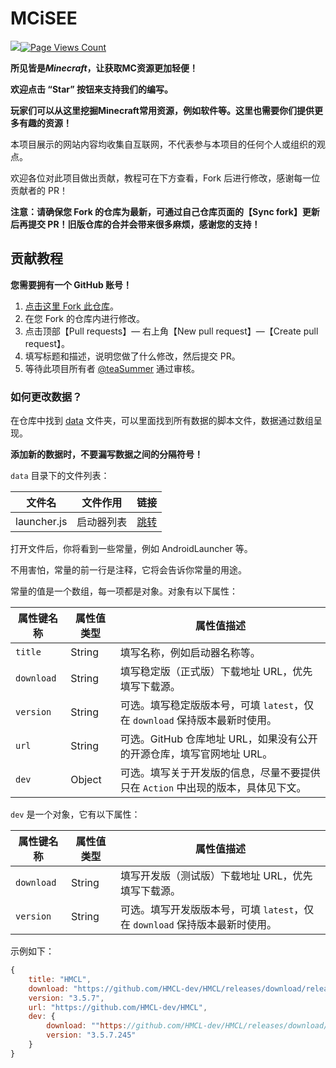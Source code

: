 # MCiSEE
![](https://img.shields.io/badge/license-CC--BY--SA--4.0-green)[![Page Views Count](https://badges.toozhao.com/badges/01HTFPN35M6ETEFBVAP3SEWRKG/green.svg)](https://badges.toozhao.com/stats/01HTFPN35M6ETEFBVAP3SEWRKG)

**所见皆是*Minecraft*，让获取MC资源更加轻便！**

**欢迎点击 “Star” 按钮来支持我们的编写。**

**玩家们可以从这里挖掘Minecraft常用资源，例如软件等。这里也需要你们提供更多有趣的资源！**

本项目展示的网站内容均收集自互联网，不代表参与本项目的任何个人或组织的观点。

欢迎各位对此项目做出贡献，教程可在下方查看，Fork 后进行修改，感谢每一位贡献者的 PR！

**注意：请确保您 Fork 的仓库为最新，可通过自己仓库页面的【Sync fork】更新后再提交 PR！旧版仓库的合并会带来很多麻烦，感谢您的支持！**

## 贡献教程

**您需要拥有一个 GitHub 账号！**

1. [点击这里 Fork 此仓库](https://github.com/teaSummer/MCiSEE/fork)。
2. 在您 Fork 的仓库内进行修改。
3. 点击顶部【Pull requests】— 右上角【New pull request】—【Create pull request】。
4. 填写标题和描述，说明您做了什么修改，然后提交 PR。
5. 等待此项目所有者 [@teaSummer](https://github.com/teaSummer) 通过审核。

### 如何更改数据？

在仓库中找到 [data](data) 文件夹，可以里面找到所有数据的脚本文件，数据通过数组呈现。

**添加新的数据时，不要漏写数据之间的分隔符号！**

`data` 目录下的文件列表：

| 文件名         | 文件作用  | 链接                     |
|-------------|-------|------------------------|
| launcher.js | 启动器列表 | [跳转](data/launcher.js) |

打开文件后，你将看到一些常量，例如 AndroidLauncher 等。

不用害怕，常量的前一行是注释，它将会告诉你常量的用途。

常量的值是一个数组，每一项都是对象。对象有以下属性：

| 属性键名称      | 属性值类型  | 属性值描述                                            |
|------------|--------|--------------------------------------------------|
| `title`    | String | 填写名称，例如启动器名称等。                                   |
| `download` | String | 填写稳定版（正式版）下载地址 URL，优先填写下载源。                      |
| `version`  | String | 可选。填写稳定版版本号，可填 `latest`，仅在 `download` 保持版本最新时使用。 |
| `url`      | String | 可选。GitHub 仓库地址 URL，如果没有公开的开源仓库，填写官网地址 URL。       |
| `dev`      | Object | 可选。填写关于开发版的信息，尽量不要提供只在 `Action` 中出现的版本，具体见下文。    |

`dev` 是一个对象，它有以下属性：

| 属性键名称      | 属性值类型  | 属性值描述                                            |
|------------|--------|--------------------------------------------------|
| `download` | String | 填写开发版（测试版）下载地址 URL，优先填写下载源。                      |
| `version`  | String | 可选。填写开发版版本号，可填 `latest`，仅在 `download` 保持版本最新时使用。 |

示例如下：

``` js
{
    title: "HMCL",
    download: "https://github.com/HMCL-dev/HMCL/releases/download/release-3.5.7/HMCL-3.5.7.exe",
    version: "3.5.7",
    url: "https://github.com/HMCL-dev/HMCL",
    dev: {
        download: ""https://github.com/HMCL-dev/HMCL/releases/download/v3.5.7.245/HMCL-3.5.7.245.exe",
        version: "3.5.7.245"
    }
}
```
